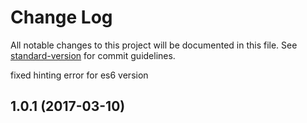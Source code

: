 # Change Log

All notable changes to this project will be documented in this file. See [standard-version](https://github.com/conventional-changelog/standard-version) for commit guidelines.

<a name="1.0.1">fixed hinting error for es6 version</a>
## 1.0.1 (2017-03-10)
